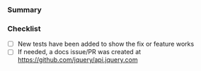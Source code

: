 ### Summary ###
<!--
Describe what this PR does. All but trivial changes (e.g. typos)
should start with an issue. Mention the issue number here.
-->


### Checklist ###
<!--
Mark an `[x]` for completed items, if you're not sure leave them unchecked and we can assist.
-->

* [ ] New tests have been added to show the fix or feature works
* [ ] If needed, a docs issue/PR was created at https://github.com/jquery/api.jquery.com

<!--
Thanks! Bots and humans will be around shortly to check it out.
-->
